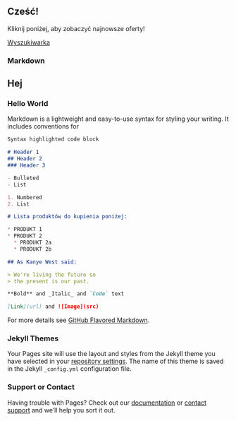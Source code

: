 ## Cześć!

Kliknij poniżej, aby zobaczyć najnowsze oferty!

[Wyszukiwarka](https://www.google.pl)


### Markdown
## Hej
### Hello World

Markdown is a lightweight and easy-to-use syntax for styling your writing. It includes conventions for

```markdown
Syntax highlighted code block

# Header 1
## Header 2
### Header 3

- Bulleted
- List

1. Numbered
2. List

# Lista produktów do kupienia poniżej:

* PRODUKT 1
* PRODUKT 2
  * PRODUKT 2a
  * PRODUKT 2b

## As Kanye West said:

> We're living the future so
> the present is our past.

**Bold** and _Italic_ and `Code` text

[Link](url) and ![Image](src)
```

For more details see [GitHub Flavored Markdown](https://guides.github.com/features/mastering-markdown/).

### Jekyll Themes

Your Pages site will use the layout and styles from the Jekyll theme you have selected in your [repository settings](https://github.com/Staxar/site/settings). The name of this theme is saved in the Jekyll `_config.yml` configuration file.

### Support or Contact

Having trouble with Pages? Check out our [documentation](https://help.github.com/categories/github-pages-basics/) or [contact support](https://github.com/contact) and we’ll help you sort it out.

